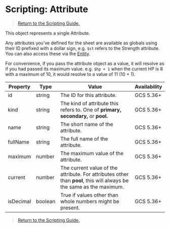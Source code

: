 # Scripting: Attribute

> [Return to the Scripting Guide.](../Scripting%20Guide)

This object represents a single Attribute.

Any attributes you’ve defined for the sheet are available as globals using their ID prefixed with a dollar sign, e.g. `$st` refers to the Strength attribute. You can also access these via the [Entity](Entity).

For convenience, if you pass the attribute object as a value, it will resolve as if you had passed its maximum value. e.g. `$hp + 1` when the current HP is 8 with a maximum of 10, it would resolve to a value of 11 (10 + 1).

| Property | Type | Value | Availability
| --- | --- | --- | ---
| id | string | The ID for this attribute. | GCS 5.36+
| kind | string | The kind of attribute this refers to. One of **primary, secondary,** or **pool.** | GCS 5.36+
| name | string | The short name of the attribute. | GCS 5.36+
| fullName | string | The full name of the attribute. | GCS 5.36+
| maximum | number | The maximum value of the attribute. | GCS 5.36+
| current | number | The current value of the attribute. For attributes other than **pool**, this will always be the same as the maximum. | GCS 5.36+
| isDecimal | boolean | True if values other than whole numbers might be present. | GCS 5.36+

> [Return to the Scripting Guide.](../Scripting%20Guide)
